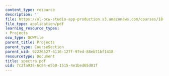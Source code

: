 ```yaml
---
content_type: resource
description: ''
file: https://ol-ocw-studio-app-production.s3.amazonaws.com/courses/18-996-random-matrix-theory-and-its-applications-spring-2004/7c2fa9386c84e5b015154e1bed65d01f_spectra.pdf
file_type: application/pdf
learning_resource_types:
- Projects
ocw_type: OCWFile
parent_title: Projects
parent_type: CourseSection
parent_uid: 92226527-6116-127f-97ed-88eb71bf1418
resourcetype: Document
title: spectra.pdf
uid: 7c2fa938-6c84-e5b0-1515-4e1bed65d01f
---
```

